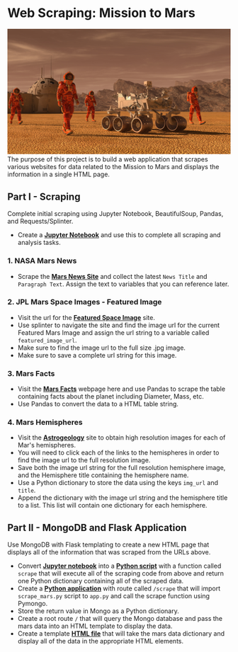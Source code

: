 # Web Scraping: Mission to Mars
![Image](Images/mission_to_mars.png)
The purpose of this project is to build a web application that scrapes various websites for data related to the Mission to Mars and displays the information in a single HTML page.

## Part I - Scraping
Complete initial scraping using Jupyter Notebook, BeautifulSoup, Pandas, and Requests/Splinter.
* Create a [**Jupyter Notebook**](Missions_to_Mars/mission_to_mars.ipynb) and use this to complete all scraping and analysis tasks. 

### 1. NASA Mars News
* Scrape the [**Mars News Site**](https://redplanetscience.com/) and collect the latest `News Title` and `Paragraph Text`. Assign the text to variables that you can reference later.

### 2. JPL Mars Space Images - Featured Image
* Visit the url for the [**Featured Space Image**](https://spaceimages-mars.com/#) site.
* Use splinter to navigate the site and find the image url for the current Featured Mars Image and assign the url string to a variable called `featured_image_url`.
* Make sure to find the image url to the full size .jpg image.
* Make sure to save a complete url string for this image.

### 3. Mars Facts
* Visit the [**Mars Facts**](https://galaxyfacts-mars.com/) webpage here and use Pandas to scrape the table containing facts about the planet including Diameter, Mass, etc.
* Use Pandas to convert the data to a HTML table string.

### 4. Mars Hemispheres
* Visit the [**Astrogeology**](https://marshemispheres.com/) site to obtain high resolution images for each of Mar's hemispheres.
* You will need to click each of the links to the hemispheres in order to find the image url to the full resolution image.
* Save both the image url string for the full resolution hemisphere image, and the Hemisphere title containing the hemisphere name. 
* Use a Python dictionary to store the data using the keys `img_url` and `title`.
* Append the dictionary with the image url string and the hemisphere title to a list. This list will contain one dictionary for each hemisphere.

## Part II - MongoDB and Flask Application
Use MongoDB with Flask templating to create a new HTML page that displays all of the information that was scraped from the URLs above.
* Convert [**Jupyter notebook**](Missions_to_Mars/mission_to_mars.ipynb) into a [**Python script**](Missions_to_Mars/scrape_mars.py) with a function called `scrape` that will execute all of the scraping code from above and return one Python dictionary containing all of the scraped data.
* Create a [**Python application**](Missions_to_Mars/app.py) with route called `/scrape` that will import `scrape_mars.py` script to `app.py` and call the scrape function using Pymongo.
* Store the return value in Mongo as a Python dictionary.
* Create a root route `/` that will query the Mongo database and pass the mars data into an HTML template to display the data.
* Create a template [**HTML file**](Missions_to_Mars/templates/index.html) that will take the mars data dictionary and display all of the data in the appropriate HTML elements. 
